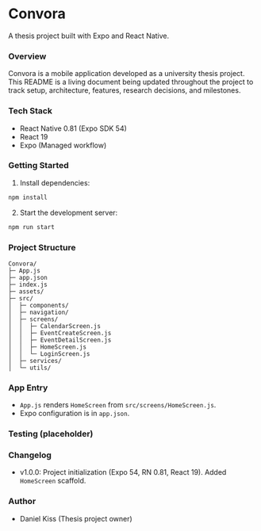 # Convora

A thesis project built with Expo and React Native.

### Overview
Convora is a mobile application developed as a university thesis project. This README is a living document being updated throughout the project to track setup, architecture, features, research decisions, and milestones.

### Tech Stack
- React Native 0.81 (Expo SDK 54)
- React 19
- Expo (Managed workflow)

### Getting Started
1. Install dependencies:
```bash
npm install
```
2. Start the development server:
```bash
npm run start
```

### Project Structure
```
Convora/
├─ App.js
├─ app.json
├─ index.js
├─ assets/
├─ src/
│  ├─ components/
│  ├─ navigation/
│  ├─ screens/
│  │  ├─ CalendarScreen.js
│  │  ├─ EventCreateScreen.js
│  │  ├─ EventDetailScreen.js
│  │  ├─ HomeScreen.js
│  │  └─ LoginScreen.js
│  ├─ services/
│  └─ utils/
```

### App Entry
- `App.js` renders `HomeScreen` from `src/screens/HomeScreen.js`.
- Expo configuration is in `app.json`.

### Testing (placeholder)

### Changelog
- v1.0.0: Project initialization (Expo 54, RN 0.81, React 19). Added `HomeScreen` scaffold.

### Author
- Daniel Kiss (Thesis project owner)
